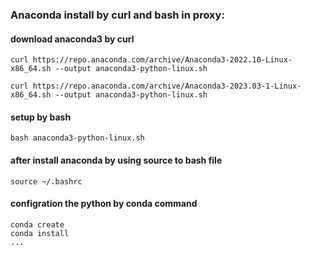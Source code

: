 ### Anaconda install by curl and bash in proxy:

#### download anaconda3 by curl

    curl https://repo.anaconda.com/archive/Anaconda3-2022.10-Linux-x86_64.sh --output anaconda3-python-linux.sh

    curl https://repo.anaconda.com/archive/Anaconda3-2023.03-1-Linux-x86_64.sh --output anaconda3-python-linux.sh

#### setup by bash

    bash anaconda3-python-linux.sh

#### after install anaconda by using source to bash file

    source ~/.bashrc

#### configration the python by conda command

    conda create 
    conda install 
    ...